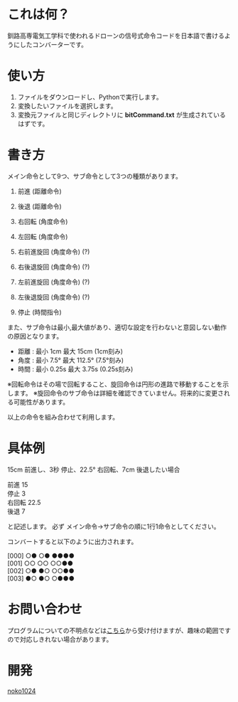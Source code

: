 # これは何？
釧路高専電気工学科で使われるドローンの信号式命令コードを日本語で書けるようにしたコンバーターです。

# 使い方
 1. ファイルをダウンロードし、Pythonで実行します。
 2. 変換したいファイルを選択します。
 3. 変換元ファイルと同じディレクトリに **bitCommand.txt** が生成されているはずです。

# 書き方
メイン命令として9つ、サブ命令として3つの種類があります。
1. 前進	(距離命令)
2. 後退 	(距離命令)
3. 右回転 (角度命令)
4. 左回転 (角度命令)  
5. 右前進旋回 (角度命令) (?)
6. 右後退旋回 (角度命令) (?)
 
7. 左前進旋回 (角度命令) (?)
8. 左後退旋回 (角度命令) (?)
 
9. 停止 (時間指令)

また、サブ命令は最小,最大値があり、適切な設定を行わないと意図しない動作の原因となります。

- 距離 : 最小 1cm 最大 15cm (1cm刻み)
- 角度 : 最小 7.5° 最大 112.5° (7.5°刻み)
- 時間 : 最小 0.25s 最大 3.75s (0.25s刻み)
 
※回転命令はその場で回転すること、旋回命令は円形の進路で移動することを示します。
※旋回命令のサブ命令は詳細を確認できていません。将来的に変更される可能性があります。

以上の命令を組み合わせて利用します。
 
# 具体例

15cm 前進し、3秒 停止、22.5° 右回転、7cm 後退したい場合

前進 15  
停止 3  
右回転 22.5  
後退 7  

と記述します。
必ず メイン命令→サブ命令の順に1行1命令としてください。

コンバートすると以下のように出力されます。

[000] ○● ○● ●●●●  
[001] ○○ ○○ ○○●●  
[002] ○● ●○ ○○●●  
[003] ●○ ●○ ○●●●  

# お問い合わせ
プログラムについての不明点などは[こちら](https://github.com/noko1024/ComToSignal-conv/issues/new)から受け付けますが、趣味の範囲ですので対応しきれない場合があります。

# 開発
[noko1024](https://github.com/noko1024)
